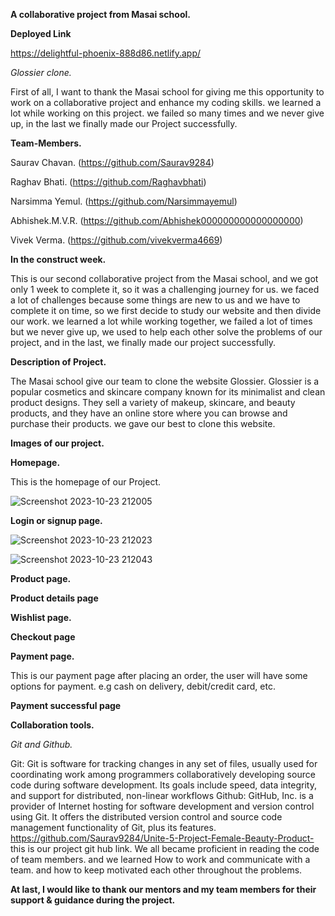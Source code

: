**A collaborative project from Masai school.**

**Deployed Link**

https://delightful-phoenix-888d86.netlify.app/



*Glossier clone.*


First of all, I want to thank the Masai school for giving me this opportunity to work on a collaborative project and enhance my coding skills.
we learned a lot while working on this project. we failed so many times and we never give up, in the last we finally made our Project successfully.

**Team-Members.**

Saurav Chavan. (https://github.com/Saurav9284)

Raghav Bhati. (https://github.com/Raghavbhati)

Narsimma Yemul. (https://github.com/Narsimmayemul)

Abhishek.M.V.R. (https://github.com/Abhishek000000000000000000)

Vivek Verma. (https://github.com/vivekverma4669)

**In the construct week.**

This is our second collaborative project from the Masai school, and we got only 1 week to complete it, 
so it was a challenging journey for us. we faced a lot of challenges because some things are new to us and 
we have to complete it on time, so we first decide to study our website and then divide our work. we learned a lot while working together, 
we failed a lot of times but we never give up, we used to help each other solve the problems of our project, and in the last, we finally made our project successfully.

**Description of Project.**

The Masai school give our team to clone the website Glossier. 
Glossier is a popular cosmetics and skincare company known for its minimalist and clean product designs. They sell a variety of makeup, skincare, and beauty products, and they have an online store where you can browse and purchase their products.
we gave our best to clone this website.

**Images of our project.**

**Homepage.**

This is the homepage of our Project. 

![Screenshot 2023-10-23 212005](https://github.com/Saurav9284/Unite-5-Project-Female-Beauty-Product-/assets/135011685/4a942156-5d85-4679-8b42-0878efc9cac5)

**Login or signup page.**

![Screenshot 2023-10-23 212023](https://github.com/Saurav9284/Unite-5-Project-Female-Beauty-Product-/assets/135011685/2f140bc8-c7d4-42ce-bfeb-b4d29e7633a9)


![Screenshot 2023-10-23 212043](https://github.com/Saurav9284/Unite-5-Project-Female-Beauty-Product-/assets/135011685/b36e4ec9-978d-446f-b323-34c190e29de9)


**Product page.**


**Product details page**


**Wishlist page.**


**Checkout page**


**Payment page.**

This is our payment page after placing an order, the user will have some options for payment. e.g cash on delivery, debit/credit card, etc.


**Payment successful page**



**Collaboration tools.**

*Git and Github.*

Git: Git is software for tracking changes in any set of files, usually used for coordinating work among programmers collaboratively developing source code during software development. Its goals include speed, data integrity, and support for distributed, non-linear workflows
Github: GitHub, Inc. is a provider of Internet hosting for software development and version control using Git. It offers the distributed version control and source code management functionality of Git, plus its features.
https://github.com/Saurav9284/Unite-5-Project-Female-Beauty-Product- this is our project git hub link.
We all became proficient in reading the code of team members. and we learned How to work and communicate with a team. and how to keep motivated each other throughout the problems.


**At last, I would like to thank our mentors and my team members for their support & guidance during the project.**
